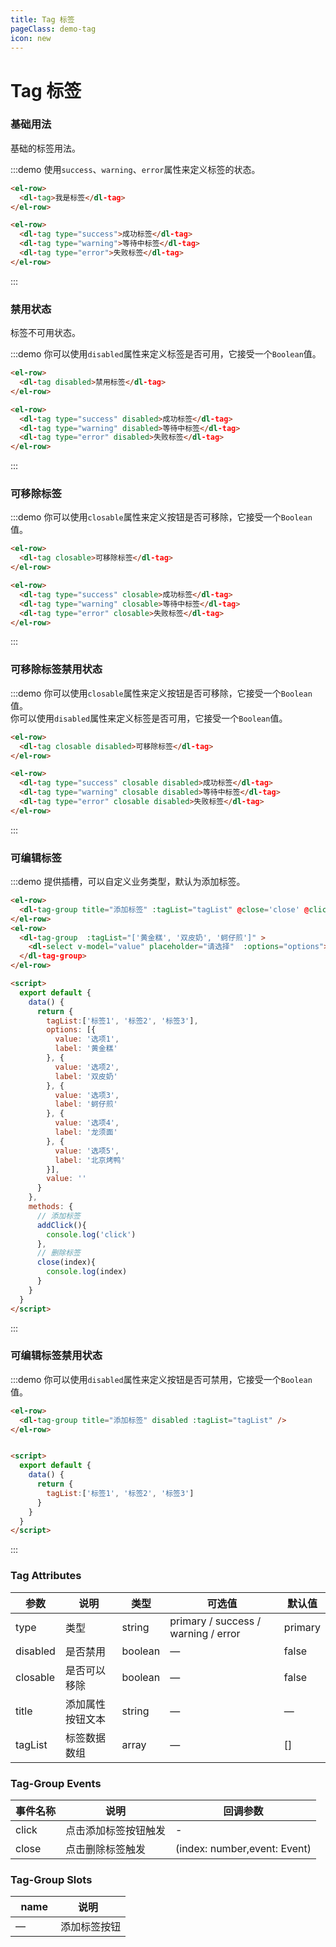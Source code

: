 ```yaml
---
title: Tag 标签
pageClass: demo-tag
icon: new
---
```


# Tag 标签
### 基础用法

基础的标签用法。

:::demo 使用`success`、`warning`、`error`属性来定义标签的状态。

```html
<el-row>
  <dl-tag>我是标签</dl-tag>
</el-row>

<el-row>
  <dl-tag type="success">成功标签</dl-tag>
  <dl-tag type="warning">等待中标签</dl-tag>
  <dl-tag type="error">失败标签</dl-tag>
</el-row>
```
:::

### 禁用状态

标签不可用状态。

:::demo 你可以使用`disabled`属性来定义标签是否可用，它接受一个`Boolean`值。

```html
<el-row>
  <dl-tag disabled>禁用标签</dl-tag>
</el-row>

<el-row>
  <dl-tag type="success" disabled>成功标签</dl-tag>
  <dl-tag type="warning" disabled>等待中标签</dl-tag>
  <dl-tag type="error" disabled>失败标签</dl-tag>
</el-row>
```
:::

### 可移除标签

:::demo 你可以使用`closable`属性来定义按钮是否可移除，它接受一个`Boolean`值。

```html
<el-row>
  <dl-tag closable>可移除标签</dl-tag>
</el-row>

<el-row>
  <dl-tag type="success" closable>成功标签</dl-tag>
  <dl-tag type="warning" closable>等待中标签</dl-tag>
  <dl-tag type="error" closable>失败标签</dl-tag>
</el-row>
```
:::

### 可移除标签禁用状态

:::demo 你可以使用`closable`属性来定义按钮是否可移除，它接受一个`Boolean`值。<br/>你可以使用`disabled`属性来定义标签是否可用，它接受一个`Boolean`值。

```html
<el-row>
  <dl-tag closable disabled>可移除标签</dl-tag>
</el-row>

<el-row>
  <dl-tag type="success" closable disabled>成功标签</dl-tag>
  <dl-tag type="warning" closable disabled>等待中标签</dl-tag>
  <dl-tag type="error" closable disabled>失败标签</dl-tag>
</el-row>
```
:::

### 可编辑标签

:::demo 提供插槽，可以自定义业务类型，默认为添加标签。

```html
<el-row>
  <dl-tag-group title="添加标签" :tagList="tagList" @close='close' @click='addClick'/>
</el-row>
<el-row>
  <dl-tag-group  :tagList="['黄金糕', '双皮奶', '蚵仔煎']" >
    <dl-select v-model="value" placeholder="请选择"  :options="options"></dl-select>
  </dl-tag-group>
</el-row>

<script>
  export default {
    data() {
      return {
        tagList:['标签1', '标签2', '标签3'],
        options: [{
          value: '选项1',
          label: '黄金糕'
        }, {
          value: '选项2',
          label: '双皮奶'
        }, {
          value: '选项3',
          label: '蚵仔煎'
        }, {
          value: '选项4',
          label: '龙须面'
        }, {
          value: '选项5',
          label: '北京烤鸭'
        }],
        value: ''
      }
    },
    methods: {
      // 添加标签
      addClick(){
        console.log('click')
      },
      // 删除标签
      close(index){
        console.log(index)
      }
    }
  }
</script>
```
:::

### 可编辑标签禁用状态

:::demo 你可以使用`disabled`属性来定义按钮是否可禁用，它接受一个`Boolean`值。

```html
<el-row>
  <dl-tag-group title="添加标签" disabled :tagList="tagList" />
</el-row>


<script>
  export default {
    data() {
      return {
        tagList:['标签1', '标签2', '标签3']
      }
    }
  }
</script>
```
:::

### Tag Attributes
| 参数      | 说明          | 类型      | 可选值                           | 默认值  |
|---------- |-------------- |---------- |--------------------------------  |-------- |
| type | 类型 | string  | primary / success / warning / error | primary |
| disabled | 是否禁用 | boolean | — | false |
| closable | 是否可以移除 | boolean | — | false |
| title | 添加属性按钮文本 | string | — | — |
| tagList | 标签数据数组 | array | — | [] |

### Tag-Group Events
| 事件名称 | 说明 | 回调参数 |
|---------|---------|---------|
| click | 点击添加标签按钮触发 | - |
| close | 点击删除标签触发 | (index: number,event: Event) |

### Tag-Group Slots
|   name  | 说明     |
|---------|---------|
|    —    | 添加标签按钮 |
